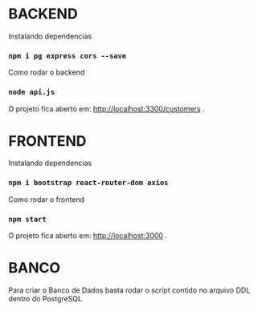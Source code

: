
# BACKEND

Instalando dependencias
### `npm i pg express cors --save`

Como rodar o backend
### `node api.js`

O projeto fica aberto em: [http://localhost:3300/customers](http://localhost:3300/customers) .





# FRONTEND 

Instalando dependencias
### `npm i bootstrap react-router-dom axios`

Como rodar o frontend
### `npm start`

O projeto fica aberto em: [http://localhost:3000](http://localhost:3000) .

# BANCO
Para criar o Banco de Dados basta rodar o script contido no arquivo DDL dentro do PostgreSQL
